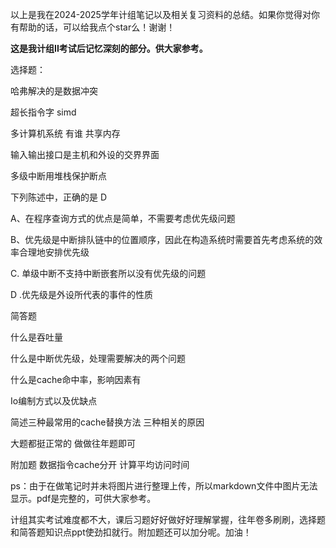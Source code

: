 以上是我在2024-2025学年计组笔记以及相关复习资料的总结。如果你觉得对你有帮助的话，可以给我点个star么！谢谢！

**这是我计组II考试后记忆深刻的部分。供大家参考。**

选择题：

哈弗解决的是数据冲突

超长指令字 simd

多计算机系统 有谁 共享内存

输入输出接口是主机和外设的交界界面

多级中断用堆栈保护断点

下列陈述中，正确的是  D

A、在程序查询方式的优点是简单，不需要考虑优先级问题

B、优先级是中断排队链中的位置顺序，因此在构造系统时需要首先考虑系统的效率合理地安排优先级

C.   单级中断不支持中断嵌套所以没有优先级的问题

D   .优先级是外设所代表的事件的性质

简答题 

什么是吞吐量  

什么是中断优先级，处理需要解决的两个问题 

什么是cache命中率，影响因素有

Io编制方式以及优缺点 

简述三种最常用的cache替换方法 三种相关的原因 

大题都挺正常的 做做往年题即可

附加题 数据指令cache分开 计算平均访问时间

ps：由于在做笔记时并未将图片进行整理上传，所以markdown文件中图片无法显示。pdf是完整的，可供大家参考。

计组其实考试难度都不大，课后习题好好做好好理解掌握，往年卷多刷刷，选择题和简答题知识点ppt使劲扣就行。附加题还可以加分呢。加油！
